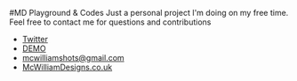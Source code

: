 #MD Playground & Codes
Just a personal project I'm doing on my free time. Feel free to contact me for questions and contributions 

- [Twitter](https://twitter.com/Mckenzie_WC)
- [DEMO](http://codes.mcwilliamdesigns.co.uk)
- mcwilliamshots@gmail.com
- [McWilliamDesigns.co.uk](http://mcwilliamdesigns.co.uk)